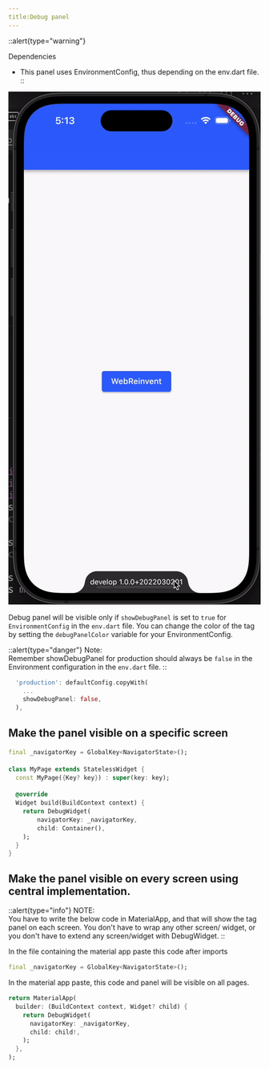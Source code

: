 ```yaml
---
title:Debug panel
---
```


::alert{type="warning"}

Dependencies

- This panel uses EnvironmentConfig, thus depending on the env.dart file.
::

<img width="512" src="/images/flutter/debug-panel.gif" alt="debug-panel">

Debug panel will be visible only if `showDebugPanel` is set to `true` for `EnvironmentConfig` in the `env.dart` file. You can change the color of the tag by setting the `debugPanelColor` variable for your EnvironmentConfig.

::alert{type="danger"}
Note:   
Remember showDebugPanel for production should always be `false` in the Environment configuration in the `env.dart` file.
::

```dart
  'production': defaultConfig.copyWith(
    ...
    showDebugPanel: false,
  ),
```

## Make the panel visible on a specific screen

```dart
final _navigatorKey = GlobalKey<NavigatorState>();

class MyPage extends StatelessWidget {
  const MyPage({Key? key}) : super(key: key);

  @override
  Widget build(BuildContext context) {
    return DebugWidget(
        navigatorKey: _navigatorKey,
        child: Container(),
    );
  }
}
```

## Make the panel visible on every screen using central implementation.

::alert{type="info"}
NOTE:   
You have to write the below code in MaterialApp, and that will show the tag panel on each screen. You don't have to wrap any other screen/ widget, or you don't have to extend any screen/widget with DebugWidget.
::

In the file containing the material app paste this code after imports
```dart
final _navigatorKey = GlobalKey<NavigatorState>();
```

 In the material app paste, this code and panel will be visible on all pages.
```dart
return MaterialApp(
  builder: (BuildContext context, Widget? child) {
    return DebugWidget(
      navigatorKey: _navigatorKey,
      child: child!,
    );
  },
);
```
